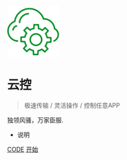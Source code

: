 ![logo](_media/icon.svg)

# 云控

> 极速传输 / 灵活操作 / 控制任意APP

  独领风骚，万家臣服.

* 说明


[CODE](https://github.com/docsifyjs/docsify/)
[开始](api.md)
